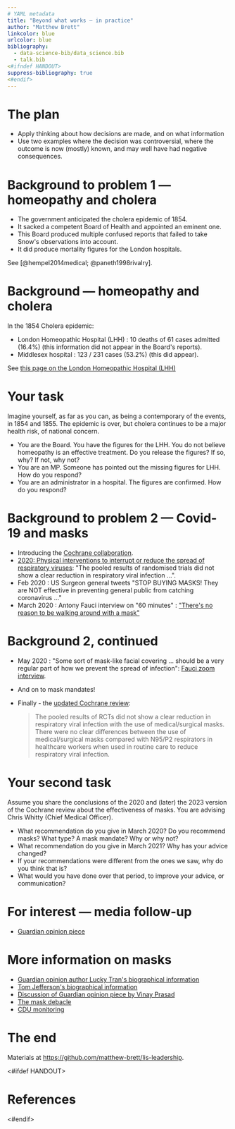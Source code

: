 ```yaml
---
# YAML metadata
title: "Beyond what works — in practice"
author: "Matthew Brett"
linkcolor: blue
urlcolor: blue
bibliography:
  - data-science-bib/data_science.bib
  - talk.bib
<#ifndef HANDOUT>
suppress-bibliography: true
<#endif>
---
```


# The plan

* Apply thinking about how decisions are made, and on what information
* Use two examples where the decision was controversial, where the outcome is
  now (mostly) known, and may well have had negative consequences.

# Background to problem 1 — homeopathy and cholera

* The government anticipated the cholera epidemic of 1854.
* It sacked a competent Board of Health and appointed an eminent one.
* This Board produced multiple confused reports that failed to take Snow's
  observations into account.
* It did produce mortality figures for the London hospitals.

See [@hempel2014medical; @paneth1998rivalry].

# Background — homeopathy and cholera

In the 1854 Cholera epidemic:

* London Homeopathic Hospital (LHH) : 10 deaths of 61 cases admitted (16.4%)
  (this information did not appear in the Board's reports).
* Middlesex hospital : 123 / 231 cases (53.2%) (this did appear).

See [this page on the London Homeopathic Hospital
(LHH)](https://www.uclh.nhs.uk/our-services/our-hospitals/royal-london-hospital-integrated-medicine/history-royal-london-hospital-integrated-medicine)

# Your task

Imagine yourself, as far as you can, as being a contemporary of the events, in
1854 and 1855.   The epidemic is over, but cholera continues to be a major
health risk, of national concern.

* You are the Board.  You have the figures for the LHH.  You do not believe
  homeopathy is an effective treatment.  Do you release the figures?  If so, why?  If not, why not?
* You are an MP.  Someone has pointed out the missing figures for LHH.  How do
  you respond?
* You are an administrator in a hospital.  The figures are confirmed.  How do
  you respond?

# Background to problem 2 — Covid-19 and masks

* Introducing the [Cochrane collaboration](https://www.cochranelibrary.com).
* [2020: Physical interventions to interrupt or reduce the spread of
  respiratory
  viruses](https://www.cochranelibrary.com/cdsr/doi/10.1002/14651858.CD006207.pub5/full):
  "The pooled results of randomised trials did not show a clear reduction in
  respiratory viral infection ...".
* Feb 2020 : US Surgeon general tweets "STOP BUYING MASKS!  They are NOT
  effective in preventing general public from catching coronavirus ..."
* March 2020 : Antony Fauci interview on "60 minutes" : ["There's no reason to
  be walking around with
  a mask"](https://www.cbsnews.com/news/preventing-coronavirus-facemask-60-minutes-2020-03-08/)

# Background 2, continued

* May 2020 : "Some sort of mask-like facial covering ... should be a very
  regular part of how we prevent the spread of infection": [Fauci zoom
  interview](https://www.c-span.org/video/?c4875553/user-clip-fauci-flips-statement-60-minutes-masks).
* And on to mask mandates!
* Finally - the [updated Cochrane
  review](https://www.cochranelibrary.com/cdsr/doi/10.1002/14651858.CD006207.pub6/full):

  > The pooled results of RCTs did not show a clear reduction in respiratory
  viral infection with the use of medical/surgical masks. There were no clear
  differences between the use of medical/surgical masks compared with N95/P2
  respirators in healthcare workers when used in routine care to reduce
  respiratory viral infection. 

# Your second task

Assume you share the conclusions of the 2020 and (later) the 2023 version of
the Cochrane review about the effectiveness of masks. You are advising Chris
Whitty (Chief Medical Officer).

* What recommendation do you give in March 2020?  Do you recommend masks?
  What type?  A mask mandate?   Why or why not?
* What recommendation do you give in March 2021?  Why has your advice changed?
* If your recommendations were different from the ones we saw, why do you
  think that is?
* What would you have done over that period, to improve your advice, or
  communication?

# For interest — media follow-up

* [Guardian opinion
  piece](https://www.theguardian.com/commentisfree/2023/feb/27/dont-believe-those-who-claim-science-proves-masks-dont-work)

# More information on masks


* [Guardian opinion author Lucky Tran's biographical
  information](https://www.linkedin.com/feed/update/urn:li:activity:7036033611589935104)
* [Tom Jefferson's biographical
  information](https://en.wikipedia.org/wiki/Tom_Jefferson_(epidemiologist))
* [Discussion of Guardian opinion piece by Vinay
  Prasad](https://www.youtube.com/watch?v=2YefLYKq0EE)
* [The mask
  debacle](https://www.tabletmag.com/sections/science/articles/the-mask-debacle)
* [CDU
  monitoring](https://www.telegraph.co.uk/news/2023/06/02/counter-disinformation-unit-government-covid-lockdown)

# The end

Materials at <https://github.com/matthew-brett/lis-leadership>.

<#ifdef HANDOUT>
# References
<#endif>
